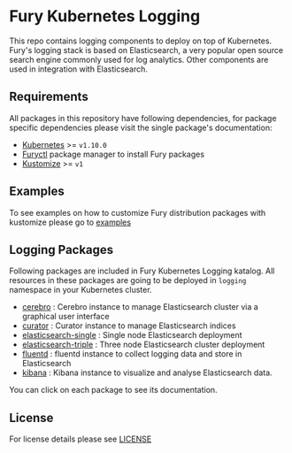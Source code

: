# Fury Kubernetes Logging

This repo contains logging components to deploy on top of Kubernetes. Fury's logging stack is based on Elasticsearch, a very popular open source search engine commonly used for log analytics. Other components are used in integration with Elasticsearch.


## Requirements

All packages in this repository have following dependencies, for package specific dependencies please visit the single package's documentation:

- [Kubernetes](https://kubernetes.io) >= `v1.10.0`
- [Furyctl](https://github.com/sighup-io/furyctl) package manager to install Fury packages
- [Kustomize](https://github.com/kubernetes-sigs/kustomize) >= `v1` 


## Examples

To see examples on how to customize Fury distribution packages with kustomize please go to [examples](https://github.com/sighup-io/fury-kubernetes-logging/tree/master/examples)


## Logging Packages

Following packages are included in Fury Kubernetes Logging katalog. All resources in these packages are going to be deployed in `logging` namespace in your Kubernetes cluster.

- [cerebro]() : Cerebro instance to manage Elasticsearch cluster via a graphical user interface
- [curator]() : Curator instance to manage Elasticsearch indices
- [elasticsearch-single]() : Single node Elasticsearch deployment
- [elasticsearch-triple]() : Three node Elasticsearch cluster deployment
- [fluentd]() : fluentd instance to collect logging data and store in Elasticsearch
- [kibana]() : Kibana instance to visualize and analyse Elasticsearch data.

You can click on each package to see its documentation.


## License

For license details please see [LICENSE](https://sighup.io/fury/license) 
